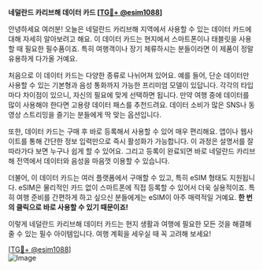 **네덜란드 카리브해 데이터 카드 [[TG💪+ @esim1088](https://t.me/s/esim1088)]**

안녕하세요 여러분! 오늘은 네덜란드 카리브해 지역에서 사용할 수 있는 데이터 카드에 대해 자세히 알아보려고 해요. 이 데이터 카드는 현지에서 스마트폰이나 태블릿을 사용할 때 필요한 필수품이죠. 특히 여행객이나 장기 체류하시는 분들이라면 이 제품이 정말 유용하게 다가올 거예요.

처음으로 이 데이터 카드는 다양한 종류로 나뉘어져 있어요. 예를 들어, 단순 데이터만 사용할 수 있는 기본형과 음성 통화까지 가능한 프리미엄 모델이 있답니다. 각각의 타입마다 차이점이 있으니, 자신의 필요에 맞게 선택하면 됩니다. 만약 여행 중에 데이터를 많이 사용해야 한다면 고용량 데이터 패스를 추천드려요. 데이터 소비가 많은 SNS나 동영상 스트리밍을 즐기는 분들에게 딱 맞는 옵션입니다.

또한, 데이터 카드는 구매 후 바로 등록해서 사용할 수 있어 매우 편리해요. 앱이나 웹사이트를 통해 간단한 정보 입력만으로 즉시 활성화가 가능합니다. 이 과정은 설명서를 잘 따라가다 보면 누구나 쉽게 할 수 있어요. 그리고 등록이 완료되면 바로 네덜란드 카리브해 전역에서 데이터와 음성을 마음껏 이용할 수 있습니다.

더불어, 이 데이터 카드는 여러 플랫폼에서 구매할 수 있고, 특히 eSIM 형태도 지원됩니다. eSIM은 물리적인 카드 없이 스마트폰에 직접 등록할 수 있어서 더욱 실용적이죠. 특히 여행 준비를 간편하게 하고 싶으신 분들에게는 eSIM이 아주 매력적일 거예요. **한 번의 클릭으로 바로 사용할 수 있기 때문이죠!**

이렇게 네덜란드 카리브해 데이터 카드는 현지 생활과 여행에 필요한 모든 것을 해결해 줄 수 있는 필수 아이템입니다. 여행 계획을 세우실 때 꼭 고려해 보세요!

[[TG💪+ @esim1088](https://t.me/s/esim1088)]  
![Image](https://i.postimg.cc/Y0z9fWf4/image.png)